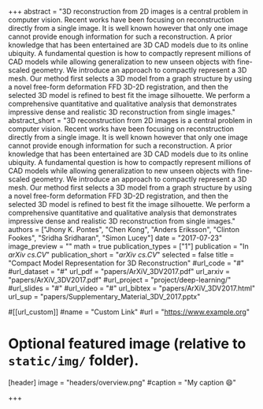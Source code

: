 +++
abstract = "3D reconstruction from 2D images is a central problem in computer vision. Recent works have been focusing on reconstruction directly from a single image. It is well known however that only one image cannot provide enough information for such a reconstruction. A prior knowledge that has been entertained are 3D CAD models due to its online ubiquity. A fundamental question is how to compactly represent millions of CAD models while allowing generalization to new unseen objects with fine-scaled geometry. We introduce an approach to compactly represent a 3D mesh. Our method first selects a 3D model from a graph structure by using a novel free-form deformation FFD 3D-2D registration, and then the selected 3D model is refined to best fit the image silhouette. We perform a comprehensive quantitative and qualitative analysis that demonstrates impressive dense and realistic 3D reconstruction from single images."
abstract_short = "3D reconstruction from 2D images is a central problem in computer vision. Recent works have been focusing on reconstruction directly from a single image. It is well known however that only one image cannot provide enough information for such a reconstruction. A prior knowledge that has been entertained are 3D CAD models due to its online ubiquity. A fundamental question is how to compactly represent millions of CAD models while allowing generalization to new unseen objects with fine-scaled geometry. We introduce an approach to compactly represent a 3D mesh. Our method first selects a 3D model from a graph structure by using a novel free-form deformation FFD 3D-2D registration, and then the selected 3D model is refined to best fit the image silhouette. We perform a comprehensive quantitative and qualitative analysis that demonstrates impressive dense and realistic 3D reconstruction from single images."
authors = ["Jhony K. Pontes", "Chen Kong", "Anders Eriksson", "Clinton Fookes", "Sridha Sridharan", "Simon Lucey"]
date = "2017-07-23"
image_preview = ""
math = true
publication_types = ["1"]
publication = "In *arXiv cs.CV*"
publication_short = "*arXiv cs.CV*"
selected = false
title = "Compact Model Representation for 3D Reconstruction"
#url_code = "#"
#url_dataset = "#"
url_pdf = "papers/ArXiV_3DV2017.pdf"
url_arxiv = "papers/ArXiV_3DV2017.pdf"
#url_project = "project/deep-learning/"
#url_slides = "#"
#url_video = "#"
url_bibtex = "papers/ArXiV_3DV2017.html"
url_sup = "papers/Supplementary_Material_3DV_2017.pptx"

#[[url_custom]]
#name = "Custom Link"
#url = "https://www.example.org"

# Optional featured image (relative to `static/img/` folder).
[header]
image = "headers/overview.png"
#caption = "My caption :smile:"

+++
